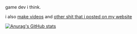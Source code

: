 game dev i think. 

i also [make videos](https://youtube.com/stuarttmcoded) and [other shit that i posted on my website](https://mcoded.xyz/downloads.html)

[![Anurag's GitHub stats](https://github-readme-stats.vercel.app/api?username=RealMCoded&count_private=true)](https://github.com/anuraghazra/github-readme-stats)
